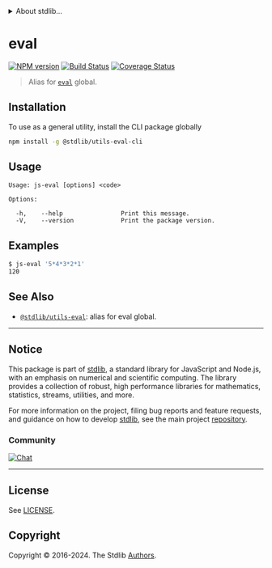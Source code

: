 <!--

@license Apache-2.0

Copyright (c) 2018 The Stdlib Authors.

Licensed under the Apache License, Version 2.0 (the "License");
you may not use this file except in compliance with the License.
You may obtain a copy of the License at

   http://www.apache.org/licenses/LICENSE-2.0

Unless required by applicable law or agreed to in writing, software
distributed under the License is distributed on an "AS IS" BASIS,
WITHOUT WARRANTIES OR CONDITIONS OF ANY KIND, either express or implied.
See the License for the specific language governing permissions and
limitations under the License.

-->


<details>
  <summary>
    About stdlib...
  </summary>
  <p>We believe in a future in which the web is a preferred environment for numerical computation. To help realize this future, we've built stdlib. stdlib is a standard library, with an emphasis on numerical and scientific computation, written in JavaScript (and C) for execution in browsers and in Node.js.</p>
  <p>The library is fully decomposable, being architected in such a way that you can swap out and mix and match APIs and functionality to cater to your exact preferences and use cases.</p>
  <p>When you use stdlib, you can be absolutely certain that you are using the most thorough, rigorous, well-written, studied, documented, tested, measured, and high-quality code out there.</p>
  <p>To join us in bringing numerical computing to the web, get started by checking us out on <a href="https://github.com/stdlib-js/stdlib">GitHub</a>, and please consider <a href="https://opencollective.com/stdlib">financially supporting stdlib</a>. We greatly appreciate your continued support!</p>
</details>

# eval

[![NPM version][npm-image]][npm-url] [![Build Status][test-image]][test-url] [![Coverage Status][coverage-image]][coverage-url] <!-- [![dependencies][dependencies-image]][dependencies-url] -->

> Alias for [`eval`][mdn-eval] global.











<section class="cli">



<section class="installation">

## Installation

To use as a general utility, install the CLI package globally

```bash
npm install -g @stdlib/utils-eval-cli
```

</section>

<!-- CLI usage documentation. -->

<section class="usage">

## Usage

```text
Usage: js-eval [options] <code>

Options:

  -h,    --help                Print this message.
  -V,    --version             Print the package version.
```

</section>

<!-- /.usage -->

<section class="examples">

## Examples

```bash
$ js-eval '5*4*3*2*1'
120
```

</section>

<!-- /.examples -->

</section>

<!-- /.cli -->

<!-- Section for related `stdlib` packages. Do not manually edit this section, as it is automatically populated. -->

<section class="related">

## See Also

-   <span class="package-name">[`@stdlib/utils-eval`][@stdlib/utils-eval]</span><span class="delimiter">: </span><span class="description">alias for eval global.</span>


</section>

<!-- /.related -->

<!-- Section for all links. Make sure to keep an empty line after the `section` element and another before the `/section` close. -->


<section class="main-repo" >

* * *

## Notice

This package is part of [stdlib][stdlib], a standard library for JavaScript and Node.js, with an emphasis on numerical and scientific computing. The library provides a collection of robust, high performance libraries for mathematics, statistics, streams, utilities, and more.

For more information on the project, filing bug reports and feature requests, and guidance on how to develop [stdlib][stdlib], see the main project [repository][stdlib].

### Community

[![Chat][chat-image]][chat-url]

---

## License

See [LICENSE][stdlib-license].


## Copyright

Copyright &copy; 2016-2024. The Stdlib [Authors][stdlib-authors].

</section>

<!-- /.stdlib -->

<!-- Section for all links. Make sure to keep an empty line after the `section` element and another before the `/section` close. -->

<section class="links">

[npm-image]: http://img.shields.io/npm/v/@stdlib/utils-eval-cli.svg
[npm-url]: https://npmjs.org/package/@stdlib/utils-eval-cli

[test-image]: https://github.com/stdlib-js/utils-eval@v0.2.2/actions/workflows/test.yml/badge.svg?branch=v0.2.2
[test-url]: https://github.com/stdlib-js/utils-eval@v0.2.2/actions/workflows/test.yml?query=branch:v0.2.2

[coverage-image]: https://img.shields.io/codecov/c/github/stdlib-js/utils-eval@v0.2.2/main.svg
[coverage-url]: https://codecov.io/github/stdlib-js/utils-eval@v0.2.2?branch=main

<!--

[dependencies-image]: https://img.shields.io/david/stdlib-js/utils-eval@v0.2.2.svg
[dependencies-url]: https://david-dm.org/stdlib-js/utils-eval@v0.2.2/main

-->

[chat-image]: https://img.shields.io/gitter/room/stdlib-js/stdlib.svg
[chat-url]: https://app.gitter.im/#/room/#stdlib-js_stdlib:gitter.im

[stdlib]: https://github.com/stdlib-js/stdlib

[stdlib-authors]: https://github.com/stdlib-js/stdlib/graphs/contributors

[cli-section]: https://github.com/stdlib-js/utils-eval@v0.2.2#cli
[cli-url]: https://github.com/stdlib-js/utils-eval@v0.2.2/tree/cli
[@stdlib/utils-eval]: https://github.com/stdlib-js/utils-eval@v0.2.2/tree/main

[umd]: https://github.com/umdjs/umd
[es-module]: https://developer.mozilla.org/en-US/docs/Web/JavaScript/Guide/Modules

[deno-url]: https://github.com/stdlib-js/utils-eval@v0.2.2/tree/deno
[deno-readme]: https://github.com/stdlib-js/utils-eval@v0.2.2/blob/deno/README.md
[umd-url]: https://github.com/stdlib-js/utils-eval@v0.2.2/tree/umd
[umd-readme]: https://github.com/stdlib-js/utils-eval@v0.2.2/blob/umd/README.md
[esm-url]: https://github.com/stdlib-js/utils-eval@v0.2.2/tree/esm
[esm-readme]: https://github.com/stdlib-js/utils-eval@v0.2.2/blob/esm/README.md
[branches-url]: https://github.com/stdlib-js/utils-eval@v0.2.2/blob/main/branches.md

[stdlib-license]: https://raw.githubusercontent.com/stdlib-js/utils-eval@v0.2.2/main/LICENSE

[mdn-eval]: https://developer.mozilla.org/en-US/docs/Web/JavaScript/Reference/Global_Objects/eval

</section>

<!-- /.links -->
